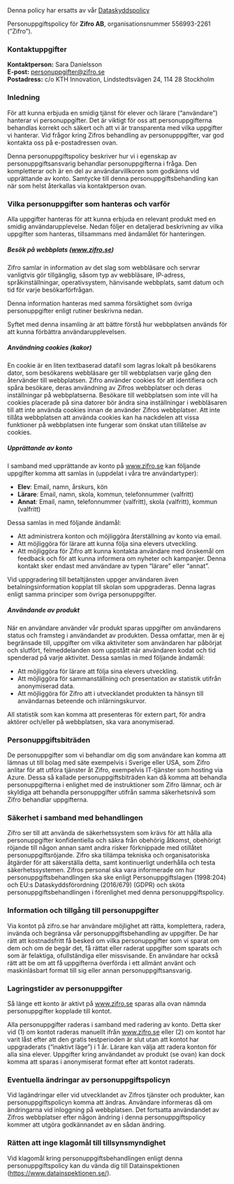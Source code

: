 <!-- Template: Generic Page -->
<!-- Link: /personuppgiftspolicy/ -->
<!-- Page name: Personuppgiftspolicy -->
<!-- Page title: {empty} -->
<!-- Header color: 1 #314c53 -->
<!-- Page Text: -->

<div class="alert alert-warning">
Denna policy har ersatts av vår <a href="/dataskyddspolicy">Dataskyddspolicy</a>
</div>

Personuppgiftspolicy för **Zifro AB**, organisationsnummer 556993-2261 (”Zifro”).

### Kontaktuppgifter

<div class="alert alert-secondary">
<strong>Kontaktperson:</strong> Sara Danielsson <br>
<strong>E-post:</strong> <a href="mailto:personuppgifter@zifro.se"> personuppgifter@zifro.se</a> <br>
<strong>Postadress:</strong> c/o KTH Innovation, Lindstedtsvägen 24, 114 28 Stockholm
</div>

### Inledning

För att kunna erbjuda en smidig tjänst för elever och lärare (“användare”) hanterar vi personuppgifter. Det är viktigt för oss att personuppgifterna behandlas korrekt och säkert och att vi är transparenta med vilka uppgifter vi hanterar. Vid frågor kring Zifros behandling av personupppgifter, var god kontakta oss på e-postadressen ovan.

Denna personuppgiftspolicy beskriver hur vi i egenskap av personuppgiftsansvarig behandlar personuppgifterna i fråga. Den kompletterar och är en del av användarvillkoren som godkänns vid upprättande av konto. Samtycke till denna personuppgiftsbehandling kan när som helst återkallas via kontaktperson ovan.

### Vilka personuppgifter som hanteras och varför

Alla uppgifter hanteras för att kunna erbjuda en relevant produkt med en smidig användarupplevelse. Nedan följer en detaljerad beskrivning av vilka uppgifter som hanteras, tillsammans med ändamålet för hanteringen.

##### Besök på webbplats (www.zifro.se)

Zifro samlar in information av det slag som webbläsare och servrar vanligtvis gör tillgänglig, såsom typ av webbläsare, IP-adress, språkinställningar, operativsystem, hänvisande webbplats, samt datum och tid för varje besökarförfrågan.

Denna information hanteras med samma försiktighet som övriga personuppgifter enligt rutiner beskrivna nedan.

Syftet med denna insamling är att bättre förstå hur webbplatsen används för att kunna förbättra användarupplevelsen.

##### Användning cookies (kakor)

En cookie är en liten textbaserad datafil som lagras lokalt på besökarens dator, som besökarens webbläsare ger till webbplatsen varje gång den återvänder till webbplatsen. Zifro använder cookies för att identifiera och spåra besökare, deras användning av Zifros webbplatser och deras inställningar på webbplatserna. Besökare till webbplatsen som inte vill ha cookies placerade på sina datorer bör ändra sina inställningar i webbläsaren till att inte använda cookies innan de använder Zifros webbplatser. Att inte tillåta webbplatsen att använda cookies kan ha nackdelen att vissa funktioner på webbplatsen inte fungerar som önskat utan tillåtelse av cookies.

##### Upprättande av konto

I samband med upprättande av konto på www.zifro.se kan följande uppgifter komma att samlas in (uppdelat i våra tre användartyper):

- **Elev**: Email, namn, årskurs, kön
- **Lärare**: Email, namn, skola, kommun, telefonnummer (valfritt)
- **Annat**: Email, namn, telefonnummer (valfritt), skola (valfritt), kommun (valfritt)

Dessa samlas in med följande ändamål:

- Att administrera konton och möjliggöra återställning av konto via email.
- Att möjliggöra för lärare att kunna följa sina elevers utveckling.
- Att möjliggöra för Zifro att kunna kontakta användare med önskemål om feedback och för att kunna informera om nyheter och kampanjer. Denna kontakt sker endast med användare av typen “lärare” eller “annat”.

Vid uppgradering till betaltjänsten uppger användaren även betalningsinformation kopplat till skolan som uppgraderas. Denna lagras enligt samma principer som övriga personuppgifter.

##### Användande av produkt

När en användare använder vår produkt sparas uppgifter om användarens status och framsteg i användandet av produkten. Dessa omfattar, men är ej begränsade till, uppgifter om vilka aktiviteter som användaren har påbörjat och slutfört, felmeddelanden som uppstått när användaren kodat och tid spenderad på varje aktivitet. Dessa samlas in med följande ändamål:

- Att möjliggöra för lärare att följa sina elevers utveckling.
- Att möjliggöra för sammanställning och presentation av statistik utifrån anonymiserad data.
- Att möjliggöra för Zifro att i utvecklandet produkten ta hänsyn till användarnas beteende och inlärningskurvor.

All statistik som kan komma att presenteras för extern part, för andra aktörer och/eller på webbplatsen, ska vara anonymiserad.

### Personuppgiftsbiträden

De personuppgifter som vi behandlar om dig som användare kan komma att lämnas ut till bolag med säte exempelvis i Sverige eller USA, som Zifro anlitar för att utföra tjänster åt Zifro, exempelvis IT-tjänster som hosting via Azure. Dessa så kallade personuppgiftsbiträden kan då komma att behandla personuppgifterna i enlighet med de instruktioner som Zifro lämnar, och är skyldiga att behandla personuppgifter utifrån samma säkerhetsnivå som Zifro behandlar uppgifterna.

### Säkerhet i samband med behandlingen

Zifro ser till att använda de säkerhetssystem som krävs för att hålla alla personuppgifter konfidentiella och säkra från obehörig åtkomst, obehörigt röjande till någon annan samt andra risker förknippade med otillåtet personuppgiftsröjande. Zifro ska tillämpa tekniska och organisatoriska åtgärder för att säkerställa detta, samt kontinuerligt underhålla och testa säkerhetssystemen. Zifros personal ska vara informerade om hur personuppgiftsbehandlingen ska ske enligt Personuppgiftslagen (1998:204) och EU:s Dataskyddsförordning (2016/679) (GDPR) och sköta personuppgiftsbehandlingen i förenlighet med denna personuppgiftspolicy.

### Information och tillgång till personuppgifter

Via kontot på zifro.se har användare möjlighet att rätta, komplettera, radera, invända och begränsa vår personuppgiftsbehandling av uppgifter. De har rätt att kostnadsfritt få besked om vilka personuppgifter som vi sparat om dem och om de begär det, få rättat eller raderat uppgifter som sparats och som är felaktiga, ofullständiga eller missvisande. En användare har också rätt att be om att få uppgifterna överförda i ett allmänt använt och maskinläsbart format till sig eller annan personuppgiftsansvarig.

### Lagringstider av personuppgifter

Så länge ett konto är aktivt på www.zifro.se sparas alla ovan nämnda personuppgifter kopplade till kontot.

Alla personuppgifter raderas i samband med radering av konto. Detta sker vid (1) om kontot raderas manuellt ifrån www.zifro.se eller (2) om kontot har varit låst efter att den gratis testperioden är slut utan att kontot har uppgraderats (“inaktivt läge”) i 1 år. Lärare kan välja att radera konton för alla sina elever. Uppgifter kring användandet av produkt (se ovan) kan dock komma att sparas i anonymiserat format efter att kontot raderats.

### Eventuella ändringar av personuppgiftspolicyn

Vid lagändringar eller vid utvecklandet av Zifros tjänster och produkter, kan personuppgiftspolicyn komma att ändras. Användare informeras då om ändringarna vid inloggning på webbplatsen. Det fortsatta användandet av Zifros webbplatser efter någon ändring i denna personuppgiftspolicy kommer att utgöra godkännandet av en sådan ändring.

### Rätten att inge klagomål till tillsynsmyndighet

Vid klagomål kring personuppgiftsbehandlingen enligt denna personuppgiftspolicy kan du vända dig till Datainspektionen (https://www.datainspektionen.se/).
